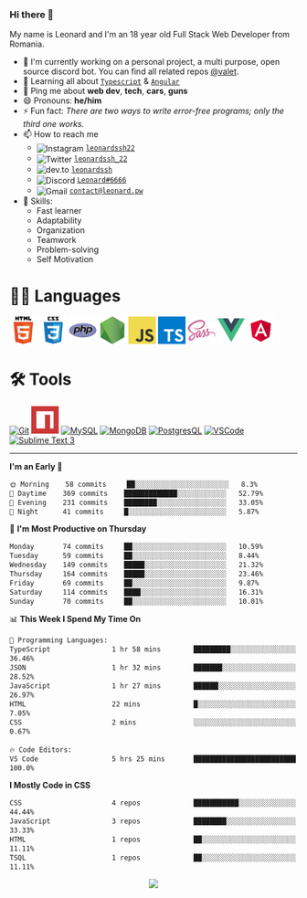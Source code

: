 ### Hi there 👋

My name is Leonard and I'm an 18 year old Full Stack Web Developer from Romania.

- 🏢 I'm currently working on a personal project, a multi purpose, open source discord bot. You can find all related repos [@valet](https://github.com/TheValetBot).
- 🌱 Learning all about [`Typescript`](https://www.typescriptlang.org/) & [`Angular`](https://angular.io/)
- 💬 Ping me about **web dev**, **tech**, **cars**, **guns**
- 😄 Pronouns: **he/him**
- ⚡️ Fun fact: *There are two ways to write error-free programs; only the third one works.*
- 📫 How to reach me
    - <img src="https://i.imgur.com/AiIxUPV.png" alt="Instagram" width="24" align="center"> [`leonardssh22`](https://www.instagram.com/leonardssh22/)
    - <img src="https://i.imgur.com/c0vbu2a.png" alt="Twitter" width="24" align="center"> [`leonardssh_22`](https://twitter.com/leonardssh_22)
    - <img src="https://practicaldev-herokuapp-com.freetls.fastly.net/assets/devlogo-pwa-512.png" alt="dev.to" width="24" align="center"> [`leonardssh`](https://dev.to/leonardssh)
    - <img src="https://github.com/LeonardSSH/LeonardSSH/blob/master/discord.svg" alt="Discord" width="24" align="center"> [`Leonard#6666`](https://discord.com/users/290131759159443457)
    - <img src="https://i.imgur.com/GL4DGyV.png" alt="Gmail" width="24" align="center"> [`contact@leonard.pw`](mailto:contact@leonard.pw)
- 🌟 Skills:
    - Fast learner
    - Adaptability
    - Organization
    - Teamwork
    - Problem-solving
    - Self Motivation

<!-- - ⚙️ I use daily: `.js`, `.ts`, `.vue`, `.php`, `.html`, `.css`, `.scss`, `.psd` -->
<!-- [<img src="" alt="" width="48">]() -->

# 👨‍💻 Languages
[<img src="https://raw.githubusercontent.com/github/explore/80688e429a7d4ef2fca1e82350fe8e3517d3494d/topics/html/html.png" alt="HTML5" width="48">](https://developer.mozilla.org/en-US/docs/Web/HTML)
[<img src="https://raw.githubusercontent.com/github/explore/80688e429a7d4ef2fca1e82350fe8e3517d3494d/topics/css/css.png" alt="CSS3" width="48">](https://developer.mozilla.org/en-US/docs/Web/CSS)
[<img src="https://raw.githubusercontent.com/github/explore/ccc16358ac4530c6a69b1b80c7223cd2744dea83/topics/php/php.png" alt="PHP" width="48">](https://www.php.net/)
[<img src="https://raw.githubusercontent.com/github/explore/80688e429a7d4ef2fca1e82350fe8e3517d3494d/topics/nodejs/nodejs.png" alt="Node.js" width="48">](https://nodejs.org/en/)
[<img src="https://raw.githubusercontent.com/github/explore/80688e429a7d4ef2fca1e82350fe8e3517d3494d/topics/javascript/javascript.png" alt="Javascript" width="48">](https://developer.mozilla.org/en-US/docs/Web/JavaScript)
[<img src="https://raw.githubusercontent.com/github/explore/80688e429a7d4ef2fca1e82350fe8e3517d3494d/topics/typescript/typescript.png" alt="Typescript" width="48">](https://www.typescriptlang.org/)
[<img src="https://raw.githubusercontent.com/github/explore/80688e429a7d4ef2fca1e82350fe8e3517d3494d/topics/sass/sass.png" alt="Sass" width="48">](https://sass-lang.com/)
[<img src="https://raw.githubusercontent.com/github/explore/80688e429a7d4ef2fca1e82350fe8e3517d3494d/topics/vue/vue.png" alt="Vue.js" width="48">](https://vuejs.org/)
[<img src="https://raw.githubusercontent.com/github/explore/80688e429a7d4ef2fca1e82350fe8e3517d3494d/topics/angular/angular.png" alt="Angular" width="48">](https://angular.io/)

# 🛠️ Tools
[<img src="https://raw.githubusercontent.com/Delta456/Delta456/master/img/git.png" alt="Git" width="48">](https://git-scm.com/)
[<img src="https://raw.githubusercontent.com/github/explore/80688e429a7d4ef2fca1e82350fe8e3517d3494d/topics/npm/npm.png" alt="Node Package Manager" width="48">](https://npmjs.com)
[<img src="https://i.imgur.com/SrEvsTW.png" alt="MySQL" width="48">](https://www.mysql.com/)
[<img src="https://i.imgur.com/tay0UdE.png" alt="MongoDB" width="48">](https://www.mongodb.com/)
[<img src="https://i.imgur.com/RsvQjc0.png" alt="PostgresQL" width="48">](https://www.postgresql.org/)
[<img src="https://i.imgur.com/OHsveKl.png" alt="VSCode" width="48">](https://code.visualstudio.com/)
[<img src="https://i.imgur.com/IgESTvh.png" alt="Sublime Text 3" width="48">](https://www.sublimetext.com/)

<hr>

<!--START_SECTION:waka-->
**I'm an Early 🐤** 

```text
🌞 Morning    58 commits     ██░░░░░░░░░░░░░░░░░░░░░░░   8.3% 
🌆 Daytime    369 commits    █████████████░░░░░░░░░░░░   52.79% 
🌃 Evening    231 commits    ████████░░░░░░░░░░░░░░░░░   33.05% 
🌙 Night      41 commits     █░░░░░░░░░░░░░░░░░░░░░░░░   5.87%

```
📅 **I'm Most Productive on Thursday** 

```text
Monday       74 commits     ██░░░░░░░░░░░░░░░░░░░░░░░   10.59% 
Tuesday      59 commits     ██░░░░░░░░░░░░░░░░░░░░░░░   8.44% 
Wednesday    149 commits    █████░░░░░░░░░░░░░░░░░░░░   21.32% 
Thursday     164 commits    █████░░░░░░░░░░░░░░░░░░░░   23.46% 
Friday       69 commits     ██░░░░░░░░░░░░░░░░░░░░░░░   9.87% 
Saturday     114 commits    ████░░░░░░░░░░░░░░░░░░░░░   16.31% 
Sunday       70 commits     ██░░░░░░░░░░░░░░░░░░░░░░░   10.01%

```


📊 **This Week I Spend My Time On** 

```text
💬 Programming Languages: 
TypeScript               1 hr 58 mins        █████████░░░░░░░░░░░░░░░░   36.46% 
JSON                     1 hr 32 mins        ███████░░░░░░░░░░░░░░░░░░   28.52% 
JavaScript               1 hr 27 mins        ██████░░░░░░░░░░░░░░░░░░░   26.97% 
HTML                     22 mins             █░░░░░░░░░░░░░░░░░░░░░░░░   7.05% 
CSS                      2 mins              ░░░░░░░░░░░░░░░░░░░░░░░░░   0.67%

🔥 Code Editors: 
VS Code                  5 hrs 25 mins       █████████████████████████   100.0%

```

**I Mostly Code in CSS** 

```text
CSS                      4 repos             ███████████░░░░░░░░░░░░░░   44.44% 
JavaScript               3 repos             ████████░░░░░░░░░░░░░░░░░   33.33% 
HTML                     1 repos             ██░░░░░░░░░░░░░░░░░░░░░░░   11.11% 
TSQL                     1 repos             ██░░░░░░░░░░░░░░░░░░░░░░░   11.11%

```



<!--END_SECTION:waka-->

<p align="center">
    <a href="https://pufler.dev/git-badges/" target="_blank"><img src="https://badges.pufler.dev/visits/LeonardSSH/LeonardSSH?style=flat-square&color=6875f5&logo=github"></a>
</p>
